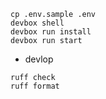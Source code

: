 ```shell
cp .env.sample .env
devbox shell
devbox run install
devbox run start
```

- devlop

```shell
ruff check
ruff format
```
